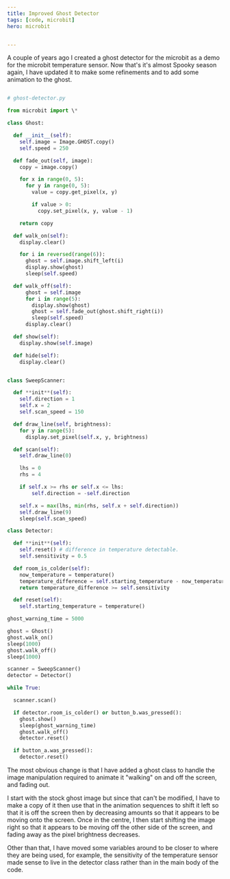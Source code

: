 ```yaml
---
title: Improved Ghost Detector
tags: [code, microbit]
hero: microbit


---
```


A couple of years ago I created a ghost detector for the microbit as a
demo for the microbit temperature sensor. Now that's it's almost Spooky
season again, I have updated it to make some refinements and to add some
animation to the ghost.

```python

# ghost-detector.py

from microbit import \*

class Ghost:

  def __init__(self):
    self.image = Image.GHOST.copy()
    self.speed = 250

  def fade_out(self, image):
    copy = image.copy()

    for x in range(0, 5):
      for y in range(0, 5):
        value = copy.get_pixel(x, y)

        if value > 0:
          copy.set_pixel(x, y, value - 1)

    return copy

  def walk_on(self):
    display.clear()

    for i in reversed(range(6)):
      ghost = self.image.shift_left(i)
      display.show(ghost)
      sleep(self.speed)

  def walk_off(self):
      ghost = self.image
      for i in range(5):
        display.show(ghost)
        ghost = self.fade_out(ghost.shift_right(i))
        sleep(self.speed)
      display.clear()

  def show(self):
    display.show(self.image)

  def hide(self):
    display.clear()


class SweepScanner:

  def **init**(self):
    self.direction = 1
    self.x = 2
    self.scan_speed = 150

  def draw_line(self, brightness):
    for y in range(5):
      display.set_pixel(self.x, y, brightness)

  def scan(self):
    self.draw_line(0)

    lhs = 0
    rhs = 4

    if self.x >= rhs or self.x <= lhs:
        self.direction = -self.direction

    self.x = max(lhs, min(rhs, self.x + self.direction))
    self.draw_line(9)
    sleep(self.scan_speed)

class Detector:

  def **init**(self):
    self.reset() # difference in temperature detectable.
    self.sensitivity = 0.5

  def room_is_colder(self):
    now_temperature = temperature()
    temperature_difference = self.starting_temperature - now_temperature
    return temperature_difference >= self.sensitivity

  def reset(self):
    self.starting_temperature = temperature()

ghost_warning_time = 5000

ghost = Ghost()
ghost.walk_on()
sleep(1000)
ghost.walk_off()
sleep(1000)

scanner = SweepScanner()
detector = Detector()

while True:

  scanner.scan()

  if detector.room_is_colder() or button_b.was_pressed():
    ghost.show()
    sleep(ghost_warning_time)
    ghost.walk_off()
    detector.reset()

  if button_a.was_pressed():
    detector.reset()

```

The most obvious change is that I have added a ghost class
to handle the image manipulation required to animate it "walking"
on and off the screen, and fading out.

I start with the stock ghost image but since that can't be modified,
I have to make a copy of it then use that in the animation sequences to
shift it left so that it is off the screen then by decreasing amounts so
that it appears to be moving onto the screen. Once in the centre, I then
start shifting the image right so that it appears to be moving off the other
side of the screen, and fading away as the pixel brightness decreases.

Other than that, I have moved some variables around to be closer to where they are being used, for example, the sensitivity of the temperature sensor
made sense to live in the detector class rather than in the main body of
the code.
